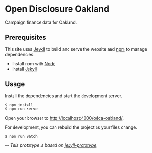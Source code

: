 # Open Disclosure Oakland

Campaign finance data for Oakland.


## Prerequisites

This site uses [Jeykll][jekyll-site] to build and serve the website
and [npm][npm-site] to manage dependencies.

- Install npm with [Node][node-download]
- Install [Jekyll][jekyll-site]


## Usage

Install the dependencies and start the development server.

    $ npm install
    $ npm run serve

Open your browser to [http://localhost:4000/odca-oakland/](http://localhost:4000/odca-oakland/).

For development, you can rebuild the project as your files change.

    $ npm run watch


--
_This prototype is based on
[jekyll-prototype](https://github.com/adborden/jekyll-prototype)._


[jekyll-site]: https://jekyllrb.com/
[node-download]: https://nodejs.org/en/download/
[npm-site]: https://www.npmjs.com/
[repo-url]: https://github.com/adborden/jekyll-prototype
